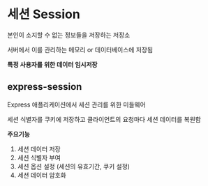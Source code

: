 # 세션 Session

본인이 소지할 수 없는 정보들을 저장하는 저장소

서버에서 이를 관리하는 메모리 or 데이터베이스에 저장됨

**특정 사용자를 위한 데이터 임시저장**

## **express-session**

Express 애플리케이션에서 세션 관리를 위한 미들웨어

세션 식별자를 쿠키에 저장하고 클라이언트의 요청마다 세션 데이터를 복원함

**주요기능**

1. 세션 데이터 저장
2. 세션 식별자 부여
3. 세션 옵션 설정 (세션의 유효기간, 쿠키 설정)
4. 세션 데이터 암호화